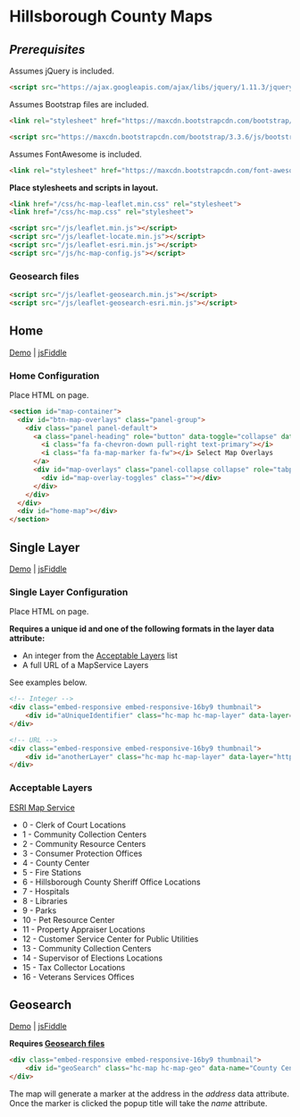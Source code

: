 # Hillsborough County Maps

## *Prerequisites*

Assumes jQuery is included.

```HTML
<script src="https://ajax.googleapis.com/ajax/libs/jquery/1.11.3/jquery.min.js"></script>
```

Assumes Bootstrap files are included.

```HTML
<link rel="stylesheet" href="https://maxcdn.bootstrapcdn.com/bootstrap/3.3.6/css/bootstrap.min.css" integrity="sha384-1q8mTJOASx8j1Au+a5WDVnPi2lkFfwwEAa8hDDdjZlpLegxhjVME1fgjWPGmkzs7" crossorigin="anonymous">

<script src="https://maxcdn.bootstrapcdn.com/bootstrap/3.3.6/js/bootstrap.min.js" integrity="sha384-0mSbJDEHialfmuBBQP6A4Qrprq5OVfW37PRR3j5ELqxss1yVqOtnepnHVP9aJ7xS" crossorigin="anonymous"></script>
```

Assumes FontAwesome is included.

```HTML
<link rel="stylesheet" href="https://maxcdn.bootstrapcdn.com/font-awesome/4.6.1/css/font-awesome.min.css">
```

__Place stylesheets and scripts in layout.__

```HTML
<link href="/css/hc-map-leaflet.min.css" rel="stylesheet">
<link href="/css/hc-map.css" rel="stylesheet">

<script src="/js/leaflet.min.js"></script>
<script src="/js/leaflet-locate.min.js"></script>
<script src="/js/leaflet-esri.min.js"></script>
<script src="/js/hc-map-config.js"></script>
```

### Geosearch files

```HTML
<script src="/js/leaflet-geosearch.min.js"></script>
<script src="/js/leaflet-geosearch-esri.min.js"></script>
```

## Home

[Demo](http://commbocc.github.io/sitecore_designs/layouts/home/) | [jsFiddle](https://jsfiddle.net/oanrfxt0/2/)

### Home Configuration

Place HTML on page.

```HTML
<section id="map-container">
  <div id="btn-map-overlays" class="panel-group">
    <div class="panel panel-default">
      <a class="panel-heading" role="button" data-toggle="collapse" data-parent="#btn-map-overlays" href="#map-overlays" aria-expanded="true" aria-controls="map-overlays">
        <i class="fa fa-chevron-down pull-right text-primary"></i>
        <i class="fa fa-map-marker fa-fw"></i> Select Map Overlays
      </a>
      <div id="map-overlays" class="panel-collapse collapse" role="tabpanel" aria-labelledby="headingOne">
        <div id="map-overlay-toggles" class=""></div>
      </div>
    </div>
  </div>
  <div id="home-map"></div>
</section>
```

## Single Layer

[Demo](http://commbocc.github.io/sitecore_designs/maps/single-layer/) | [jsFiddle](https://jsfiddle.net/ey092t64/1/)

### Single Layer Configuration

Place HTML on page.

__Requires a unique id and one of the following formats in the layer data attribute:__

* An integer from the [Acceptable Layers](#acceptable-layers) list
* A full URL of a MapService Layers

See examples below.

```HTML
<!-- Integer -->
<div class="embed-responsive embed-responsive-16by9 thumbnail">
	<div id="aUniqueIdentifier" class="hc-map hc-map-layer" data-layer="2"></div>
</div>

<!-- URL -->
<div class="embed-responsive embed-responsive-16by9 thumbnail">
	<div id="anotherLayer" class="hc-map hc-map-layer" data-layer="https://maps.hillsboroughcounty.org/arcgis/rest/services/InfoLayers/CIP_Layers/MapServer/1"></div>
</div>
```

### Acceptable Layers

[ESRI Map Service](https://maps.hillsboroughcounty.org/arcgis/rest/services/CoinMap/CountyWebsiteRedesignMap_20160609/MapServer)

* 0 - Clerk of Court Locations
* 1 - Community Collection Centers
* 2 - Community Resource Centers
* 3 - Consumer Protection Offices
* 4 - County Center
* 5 - Fire Stations
* 6 - Hillsborough County Sheriff Office Locations
* 7 - Hospitals
* 8 - Libraries
* 9 - Parks
* 10 - Pet Resource Center
* 11 - Property Appraiser Locations
* 12 - Customer Service Center for Public Utilities
* 13 - Community Collection Centers
* 14 - Supervisor of Elections Locations
* 15 - Tax Collector Locations
* 16 - Veterans Services Offices

## Geosearch

[Demo](http://commbocc.github.io/sitecore_designs/layouts/location/) | [jsFiddle](https://jsfiddle.net/eb5fyneb/3/)

__Requires [Geosearch files](#geosearch-files)__

```HTML
<div class="embed-responsive embed-responsive-16by9 thumbnail">
	<div id="geoSearch" class="hc-map hc-map-geo" data-name="County Center" data-address="601 E Kennedy Blvd, Tampa, FL 33602"></div>
</div>
```

The map will generate a marker at the address in the *address* data attribute. Once the marker is clicked the popup title will take the *name* attribute.
